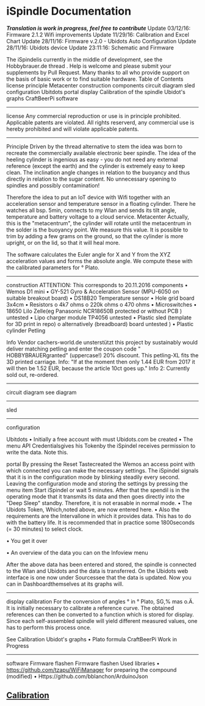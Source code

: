 # iSpindle Documentation

***Translation is work in progress, feel free to contribute***
Update 03/12/16: Firmware 2.1.2 Wifi improvements
Update 11/29/16: Calibration and Excel Chart 
Update 28/11/16: Firmware v.2.0 - Ubidots Auto Configuration 
Update 28/11/16: Ubidots device 
Update 23:11:16: Schematic and Firmware

The iSpindelis currently in the middle of development, see the Hobbybrauer.de thread . Help is welcome and please submit your supplements by Pull Request. Many thanks to all who provide support on the basis of basic work or to find suitable hardware.
Table of Contents
	license
	principle
	Metacenter
	construction
	components
	circuit diagram
	sled
	configuration
	Ubitdots
	portal
	display
	Calibration of the spindle
	Ubidot's graphs
	CraftBeerPi
	software
________________________________________
license
Any commercial reproduction or use is in principle prohibited. Applicable patents are violated.
All rights reserverd, any commercial use is hereby prohibited and will violate applicable patents.
________________________________________

Principle
Driven by the thread alternative to stem the idea was born to recreate the commercially available electronic beer spindle.
The idea of the heeling cylinder is ingenious as easy - you do not need any external reference (except the earth) and the cylinder is extremely easy to keep clean. The inclination angle changes in relation to the buoyancy and thus directly in relation to the sugar content. No unnecessary opening to spindles and possibly contamination!
 
Therefore the idea to put an IoT device with Wifi together with an acceleration sensor and temperature sensor in a floating cylinder. There he watches all bsp. 5min, connects to my Wlan and sends its tilt angle, temperature and battery voltage to a cloud service.
Metacenter
Actually, this is the "metacentrum", the cylinder will rotate until the metacentrum in the solder is the buoyancy point. We measure this value.
It is possible to trim by adding a few grams on the ground, so that the cylinder is more upright, or on the lid, so that it will heal more.

The software calculates the Euler angle for X and Y from the XYZ acceleration values and forms the absolute angle. We compute these with the calibrated parameters for ° Plato.
________________________________________

construction
ATTENTION: This corresponds to 20.11.2016
components
•	Wemos D1 mini
•	GY-521 Gyro & Acceleration Sensor (MPU-6050 on suitable breakout board)
•	DS18B20 Temperature sensor
•	Hole grid board 3x4cm
•	Resistors
o	4k7 ohms
o	220k ohms
o	470 ohms
•	Microswitches
•	18650 LiIo Zelle(eg Panasonic NCR18650B protected or without PCB ) untested
•	Lipo charger module TP4056 untested
•	Plastic sled (template for 3D print in repo)
o	alternatively (breadboard) board untested )
•	Plastic cylinder Petling

Info
Vendor cachers-world.de unsterstützt this project by sustainably would deliver matching petling and enter the coupon code " HOBBYBRAUERgranted" (uppercase!) 20% discount. This petling-XL fits the 3D printed carriage.
Info: "If at the moment then only 1.44 EUR from 2017 it will then be 1.52 EUR, because the article 10ct goes up."
Info 2: Currently sold out, re-ordered.


________________________________________

circuit diagram
see diagram
________________________________________
sled
     
 
________________________________________
configuration

Ubitdots
•	Initially a free account with must Ubidots.com be created
•	The menu API Credentialsgives his Tokenby the iSpindel receives permission to write the data. 
Note this.
 
portal
By pressing the Reset Tastecreated the Wemos an access point with which connected you can make the necessary settings.
The iSpindel signals that it is in the configuration mode by blinking steadily every second. 
Leaving the configuration mode and storing the settings by pressing the menu item Start iSpindel or wait 5 minutes. After that the spendil is in the operating mode that it transmits its data and then goes directly into the "Deep Sleep" standby.  Therefore, it is not erasable in normal mode.
•	The Ubidots Token, Which,noted above, are now entered here.
•	Also the requirements are the Intervallone in which it provides data. This has to do with the battery life. It is recommended that in practice some 1800seconds (= 30 minutes) to select clock.
 
•	You get it over
  
•	An overview of the data you can on the Infoview menu
 
After the above data has been entered and stored, the spindle is connected to the Wlan and Ubidots and the data is transferred. 
On the Ubidots web interface is one now under Sourcessee that the data is updated. 
Now you can in Dashboardthemselves at its graphs will.
________________________________________
display
calibration
For the conversion of angles ° in ° Plato, SG,% mas o.Ä. It is initially necessary to calibrate a reference curve. The obtained references can then be converted to a function which is stored for display. Since each self-assembled spindle will yield different measured values, one has to perform this process once.

See Calibration
Ubidot's graphs
•	Plato formula
CraftBeerPi
Work in Progress
________________________________________
software
Firmware flashen
Firmware flashen
Used libraries
•	https://github.com/tzapu/WiFiManager for preparing the compound (modified)
•	Https://github.com/bblanchon/ArduinoJson

## [Calibration](Calibration_en.md)
